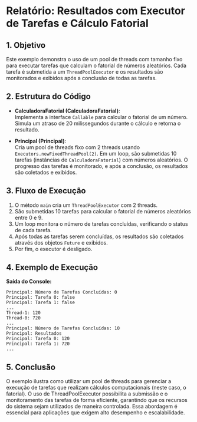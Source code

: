 # Relatório: Resultados com Executor de Tarefas e Cálculo Fatorial

## 1. Objetivo
Este exemplo demonstra o uso de um pool de threads com tamanho fixo para executar tarefas que calculam o fatorial de números aleatórios. Cada tarefa é submetida a um `ThreadPoolExecutor` e os resultados são monitorados e exibidos após a conclusão de todas as tarefas.

## 2. Estrutura do Código
- **CalculadoraFatorial (CalculadoraFatorial)**:  
  Implementa a interface `Callable` para calcular o fatorial de um número. Simula um atraso de 20 milissegundos durante o cálculo e retorna o resultado.

- **Principal (Principal)**:  
  Cria um pool de threads fixo com 2 threads usando `Executors.newFixedThreadPool(2)`. Em um loop, são submetidas 10 tarefas (instâncias de `CalculadoraFatorial`) com números aleatórios. O progresso das tarefas é monitorado, e após a conclusão, os resultados são coletados e exibidos.

## 3. Fluxo de Execução
1. O método `main` cria um `ThreadPoolExecutor` com 2 threads.
2. São submetidas 10 tarefas para calcular o fatorial de números aleatórios entre 0 e 9.
3. Um loop monitora o número de tarefas concluídas, verificando o status de cada tarefa.
4. Após todas as tarefas serem concluídas, os resultados são coletados através dos objetos `Future` e exibidos.
5. Por fim, o executor é desligado.

## 4. Exemplo de Execução
**Saída do Console:**
```text
Principal: Número de Tarefas Concluídas: 0
Principal: Tarefa 0: false
Principal: Tarefa 1: false
...
Thread-1: 120
Thread-0: 720
...
Principal: Número de Tarefas Concluídas: 10
Principal: Resultados
Principal: Tarefa 0: 120
Principal: Tarefa 1: 720
...
```

## 5. Conclusão
O exemplo ilustra como utilizar um pool de threads para gerenciar a execução de tarefas que realizam cálculos computacionais (neste caso, o fatorial). O uso de ThreadPoolExecutor possibilita a submissão e o monitoramento das tarefas de forma eficiente, garantindo que os recursos do sistema sejam utilizados de maneira controlada. Essa abordagem é essencial para aplicações que exigem alto desempenho e escalabilidade.
